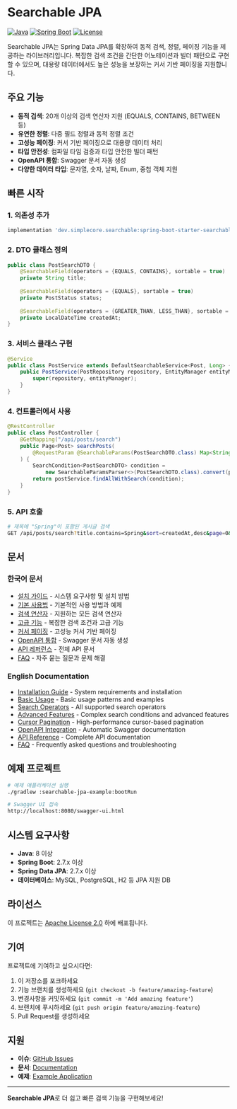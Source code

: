 # Searchable JPA

[![Java](https://img.shields.io/badge/Java-8%2B-orange.svg)](https://www.oracle.com/java/)
[![Spring Boot](https://img.shields.io/badge/Spring%20Boot-2.7%2B-green.svg)](https://spring.io/projects/spring-boot)
[![License](https://img.shields.io/badge/License-Apache%202.0-blue.svg)](https://opensource.org/licenses/Apache-2.0)

Searchable JPA는 Spring Data JPA를 확장하여 동적 검색, 정렬, 페이징 기능을 제공하는 라이브러리입니다. 복잡한 검색 조건을 간단한 어노테이션과 빌더 패턴으로 구현할 수 있으며, 대용량 데이터에서도 높은 성능을 보장하는 커서 기반 페이징을 지원합니다.

## 주요 기능

- **동적 검색**: 20개 이상의 검색 연산자 지원 (EQUALS, CONTAINS, BETWEEN 등)
- **유연한 정렬**: 다중 필드 정렬과 동적 정렬 조건
- **고성능 페이징**: 커서 기반 페이징으로 대용량 데이터 처리
- **타입 안전성**: 컴파일 타임 검증과 타입 안전한 빌더 패턴
- **OpenAPI 통합**: Swagger 문서 자동 생성
- **다양한 데이터 타입**: 문자열, 숫자, 날짜, Enum, 중첩 객체 지원

## 빠른 시작

### 1. 의존성 추가

```gradle
implementation 'dev.simplecore.searchable:spring-boot-starter-searchable-jpa:0.0.4-SNAPSHOT'
```

### 2. DTO 클래스 정의

```java
public class PostSearchDTO {
    @SearchableField(operators = {EQUALS, CONTAINS}, sortable = true)
    private String title;
    
    @SearchableField(operators = {EQUALS}, sortable = true)
    private PostStatus status;
    
    @SearchableField(operators = {GREATER_THAN, LESS_THAN}, sortable = true)
    private LocalDateTime createdAt;
}
```

### 3. 서비스 클래스 구현

```java
@Service
public class PostService extends DefaultSearchableService<Post, Long> {
    public PostService(PostRepository repository, EntityManager entityManager) {
        super(repository, entityManager);
    }
}
```

### 4. 컨트롤러에서 사용

```java
@RestController
public class PostController {
    @GetMapping("/api/posts/search")
    public Page<Post> searchPosts(
        @RequestParam @SearchableParams(PostSearchDTO.class) Map<String, String> params
    ) {
        SearchCondition<PostSearchDTO> condition = 
            new SearchableParamsParser<>(PostSearchDTO.class).convert(params);
        return postService.findAllWithSearch(condition);
    }
}
```

### 5. API 호출

```bash
# 제목에 "Spring"이 포함된 게시글 검색
GET /api/posts/search?title.contains=Spring&sort=createdAt,desc&page=0&size=10
```

## 문서

### 한국어 문서
- [설치 가이드](docs/ko/installation.md) - 시스템 요구사항 및 설치 방법
- [기본 사용법](docs/ko/basic-usage.md) - 기본적인 사용 방법과 예제
- [검색 연산자](docs/ko/search-operators.md) - 지원하는 모든 검색 연산자
- [고급 기능](docs/ko/advanced-features.md) - 복잡한 검색 조건과 고급 기능
- [커서 페이징](docs/ko/cursor-pagination.md) - 고성능 커서 기반 페이징
- [OpenAPI 통합](docs/ko/openapi-integration.md) - Swagger 문서 자동 생성
- [API 레퍼런스](docs/ko/api-reference.md) - 전체 API 문서
- [FAQ](docs/ko/faq.md) - 자주 묻는 질문과 문제 해결

### English Documentation
- [Installation Guide](docs/en/installation.md) - System requirements and installation
- [Basic Usage](docs/en/basic-usage.md) - Basic usage patterns and examples
- [Search Operators](docs/en/search-operators.md) - All supported search operators
- [Advanced Features](docs/en/advanced-features.md) - Complex search conditions and advanced features
- [Cursor Pagination](docs/en/cursor-pagination.md) - High-performance cursor-based pagination
- [OpenAPI Integration](docs/en/openapi-integration.md) - Automatic Swagger documentation
- [API Reference](docs/en/api-reference.md) - Complete API documentation
- [FAQ](docs/en/faq.md) - Frequently asked questions and troubleshooting

## 예제 프로젝트

```bash
# 예제 애플리케이션 실행
./gradlew :searchable-jpa-example:bootRun

# Swagger UI 접속
http://localhost:8080/swagger-ui.html
```

## 시스템 요구사항

- **Java**: 8 이상
- **Spring Boot**: 2.7.x 이상
- **Spring Data JPA**: 2.7.x 이상
- **데이터베이스**: MySQL, PostgreSQL, H2 등 JPA 지원 DB

## 라이선스

이 프로젝트는 [Apache License 2.0](LICENSE) 하에 배포됩니다.

## 기여

프로젝트에 기여하고 싶으시다면:

1. 이 저장소를 포크하세요
2. 기능 브랜치를 생성하세요 (`git checkout -b feature/amazing-feature`)
3. 변경사항을 커밋하세요 (`git commit -m 'Add amazing feature'`)
4. 브랜치에 푸시하세요 (`git push origin feature/amazing-feature`)
5. Pull Request를 생성하세요

## 지원

- **이슈**: [GitHub Issues](https://github.com/simplecore-inc/searchable-jpa/issues)
- **문서**: [Documentation](docs/ko/README.md)
- **예제**: [Example Application](searchable-jpa-example/)

---

**Searchable JPA**로 더 쉽고 빠른 검색 기능을 구현해보세요! 